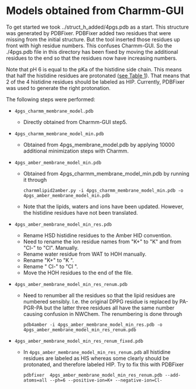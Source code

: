 Models obtained from Charmm-GUI
===============================

To get started we took ../struct_h_added/4pgs.pdb as a start. This structure was
generated by PDBFixer. PDBFixer added two residues that were missing from the
initial structure. But the tool inserted those residues up front with high
residue numbers. This confuses Charmm-GUI. So the ./4pgs.pdb file in this
directory has been fixed by moving the additional residues to the end so that 
the residues now have increasing numbers.

Note that pH 6 is equal to the pKa of the histidine side chain. This means that
half the histidine residues are protonated ([see Table 1](http://www.imgt.org/IMGTeducation/Aide-memoire/_UK/aminoacids/charge/)).
That means that 2 of the 4 histidine residues should be labeled as HIP.
Currently, PDBFixer was used to generate the right protonation.

The following steps were performed:

* `4pgs_charmm_membrane_model.pdb`
  * Directly obtained from Charmm-GUI step5.

* `4pgs_charmm_membrane_model_min.pdb`
  * Obtained from 4pgs_membrane_model.pdb by applying 10000 additional minimization
    steps with Charmm.

* `4pgs_amber_membrane_model_min.pdb`
  * Obtained from 4pgs_charmm_membrane_model_min.pdb by running it through
    ```
    charmmlipid2amber.py -i 4pgs_charmm_membrane_model_min.pdb -o 4pgs_amber_membrane_model_min.pdb
    ```
  * Note that the lipids, waters and ions have been updated. However, the
    histidine residues have not been translated.

* `4pgs_amber_membrane_model_min_res.pdb`
  * Rename HSD histidine residues to the Amber HID convention.
  * Need to rename the ion residue names from "K+" to "K" and from "Cl-" to "Cl". Manually.
  * Rename water residue from WAT to HOH manually.
  * Rename "K+" to "K ".
  * Rename " Cl-" to "Cl  ".
  * Move the HOH residues to the end of the file.

* `4pgs_amber_membrane_model_min_res_renum.pdb`
  * Need to renumber all the residues so that the lipid residues are numbered sensibly. I.e. the
    original DPPG residue is replaced by PA-PGR-PA but the latter three residues all have the
    same number causing confusion in NWChem. The renumbering is done through
    ```
    pdb4amber -i 4pgs_amber_membrane_model_min_res.pdb -o 4pgs_amber_membrane_model_min_res_renum.pdb
    ```

* `4pgs_amber_membrane_model_min_res_renum_fixed.pdb`
  * In `4pgs_amber_membrane_model_min_res_renum.pdb` all histidine residues are labeled as HIS whereas
    some clearly should be protonated, and therefore labeled HIP. Try to fix this with PDBFixer
    ```
    pdbfixer  4pgs_amber_membrane_model_min_res_renum.pdb --add-atoms=all --ph=6 --positive-ion=K+ --negative-ion=Cl-
    ```
